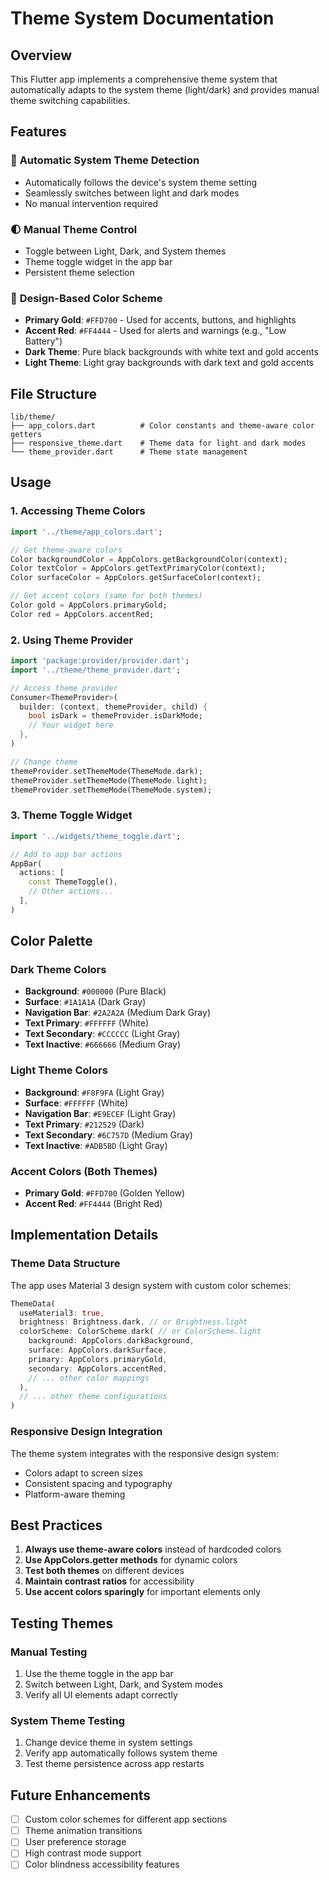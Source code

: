 # Theme System Documentation

## Overview
This Flutter app implements a comprehensive theme system that automatically adapts to the system theme (light/dark) and provides manual theme switching capabilities.

## Features

### 🎨 **Automatic System Theme Detection**
- Automatically follows the device's system theme setting
- Seamlessly switches between light and dark modes
- No manual intervention required

### 🌓 **Manual Theme Control**
- Toggle between Light, Dark, and System themes
- Theme toggle widget in the app bar
- Persistent theme selection

### 🎯 **Design-Based Color Scheme**
- **Primary Gold**: `#FFD700` - Used for accents, buttons, and highlights
- **Accent Red**: `#FF4444` - Used for alerts and warnings (e.g., "Low Battery")
- **Dark Theme**: Pure black backgrounds with white text and gold accents
- **Light Theme**: Light gray backgrounds with dark text and gold accents

## File Structure

```
lib/theme/
├── app_colors.dart          # Color constants and theme-aware color getters
├── responsive_theme.dart    # Theme data for light and dark modes
└── theme_provider.dart      # Theme state management
```

## Usage

### 1. Accessing Theme Colors

```dart
import '../theme/app_colors.dart';

// Get theme-aware colors
Color backgroundColor = AppColors.getBackgroundColor(context);
Color textColor = AppColors.getTextPrimaryColor(context);
Color surfaceColor = AppColors.getSurfaceColor(context);

// Get accent colors (same for both themes)
Color gold = AppColors.primaryGold;
Color red = AppColors.accentRed;
```

### 2. Using Theme Provider

```dart
import 'package:provider/provider.dart';
import '../theme/theme_provider.dart';

// Access theme provider
Consumer<ThemeProvider>(
  builder: (context, themeProvider, child) {
    bool isDark = themeProvider.isDarkMode;
    // Your widget here
  },
)

// Change theme
themeProvider.setThemeMode(ThemeMode.dark);
themeProvider.setThemeMode(ThemeMode.light);
themeProvider.setThemeMode(ThemeMode.system);
```

### 3. Theme Toggle Widget

```dart
import '../widgets/theme_toggle.dart';

// Add to app bar actions
AppBar(
  actions: [
    const ThemeToggle(),
    // Other actions...
  ],
)
```

## Color Palette

### Dark Theme Colors
- **Background**: `#000000` (Pure Black)
- **Surface**: `#1A1A1A` (Dark Gray)
- **Navigation Bar**: `#2A2A2A` (Medium Dark Gray)
- **Text Primary**: `#FFFFFF` (White)
- **Text Secondary**: `#CCCCCC` (Light Gray)
- **Text Inactive**: `#666666` (Medium Gray)

### Light Theme Colors
- **Background**: `#F8F9FA` (Light Gray)
- **Surface**: `#FFFFFF` (White)
- **Navigation Bar**: `#E9ECEF` (Light Gray)
- **Text Primary**: `#212529` (Dark)
- **Text Secondary**: `#6C757D` (Medium Gray)
- **Text Inactive**: `#ADB5BD` (Light Gray)

### Accent Colors (Both Themes)
- **Primary Gold**: `#FFD700` (Golden Yellow)
- **Accent Red**: `#FF4444` (Bright Red)

## Implementation Details

### Theme Data Structure
The app uses Material 3 design system with custom color schemes:

```dart
ThemeData(
  useMaterial3: true,
  brightness: Brightness.dark, // or Brightness.light
  colorScheme: ColorScheme.dark( // or ColorScheme.light
    background: AppColors.darkBackground,
    surface: AppColors.darkSurface,
    primary: AppColors.primaryGold,
    secondary: AppColors.accentRed,
    // ... other color mappings
  ),
  // ... other theme configurations
)
```

### Responsive Design Integration
The theme system integrates with the responsive design system:
- Colors adapt to screen sizes
- Consistent spacing and typography
- Platform-aware theming

## Best Practices

1. **Always use theme-aware colors** instead of hardcoded colors
2. **Use AppColors.getter methods** for dynamic colors
3. **Test both themes** on different devices
4. **Maintain contrast ratios** for accessibility
5. **Use accent colors sparingly** for important elements only

## Testing Themes

### Manual Testing
1. Use the theme toggle in the app bar
2. Switch between Light, Dark, and System modes
3. Verify all UI elements adapt correctly

### System Theme Testing
1. Change device theme in system settings
2. Verify app automatically follows system theme
3. Test theme persistence across app restarts

## Future Enhancements

- [ ] Custom color schemes for different app sections
- [ ] Theme animation transitions
- [ ] User preference storage
- [ ] High contrast mode support
- [ ] Color blindness accessibility features
